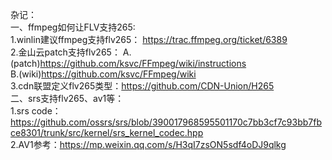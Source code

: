 杂记：  
一、ffmpeg如何让FLV支持265:  
1.winlin建议ffmpeg支持flv265： https://trac.ffmpeg.org/ticket/6389  
2.金山云patch支持flv265：
A.(patch)https://github.com/ksvc/FFmpeg/wiki/instructions  
B.(wiki)https://github.com/ksvc/FFmpeg/wiki  
3.cdn联盟定义flv265类型：https://github.com/CDN-Union/H265  
二、srs支持flv265、av1等：  
1.srs code：https://github.com/ossrs/srs/blob/390017968595501170c7bb3cf7c93bb7fbce8301/trunk/src/kernel/srs_kernel_codec.hpp  
2.AV1参考：https://mp.weixin.qq.com/s/H3qI7zsON5sdf4oDJ9qlkg  


